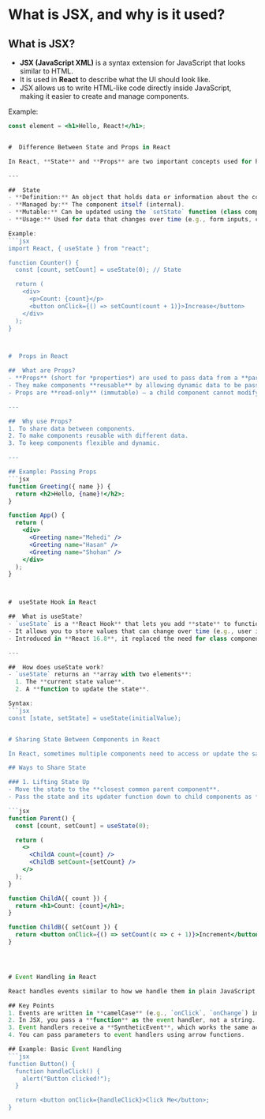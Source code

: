 #  What is JSX, and why is it used?

##  What is JSX?
- **JSX (JavaScript XML)** is a syntax extension for JavaScript that looks similar to HTML.
- It is used in **React** to describe what the UI should look like.
- JSX allows us to write HTML-like code directly inside JavaScript, making it easier to create and manage components.

 Example:
```jsx
const element = <h1>Hello, React!</h1>;


#  Difference Between State and Props in React

In React, **State** and **Props** are two important concepts used for handling data in components. While they may seem similar, they serve different purposes.

---

##  State
- **Definition:** An object that holds data or information about the component.
- **Managed by:** The component itself (internal).
- **Mutable:** Can be updated using the `setState` function (class components) or `useState` hook (functional components).
- **Usage:** Used for data that changes over time (e.g., form inputs, counters, toggles).

Example:
```jsx
import React, { useState } from "react";

function Counter() {
  const [count, setCount] = useState(0); // State

  return (
    <div>
      <p>Count: {count}</p>
      <button onClick={() => setCount(count + 1)}>Increase</button>
    </div>
  );
}



#  Props in React

##  What are Props?
- **Props** (short for *properties*) are used to pass data from a **parent component** to a **child component** in React.
- They make components **reusable** by allowing dynamic data to be passed into them.
- Props are **read-only** (immutable) – a child component cannot modify the props it receives.

---

##  Why use Props?
1. To share data between components.
2. To make components reusable with different data.
3. To keep components flexible and dynamic.

---

## Example: Passing Props
```jsx
function Greeting({ name }) {
  return <h2>Hello, {name}!</h2>;
}

function App() {
  return (
    <div>
      <Greeting name="Mehedi" />
      <Greeting name="Hasan" />
      <Greeting name="Shohan" />
    </div>
  );
}



#  useState Hook in React

##  What is useState?
- `useState` is a **React Hook** that lets you add **state** to functional components.
- It allows you to store values that can change over time (e.g., user input, counters, toggles).
- Introduced in **React 16.8**, it replaced the need for class components to manage state.

---

##  How does useState work?
- `useState` returns an **array with two elements**:
  1. The **current state value**.
  2. A **function to update the state**.

Syntax:
```jsx
const [state, setState] = useState(initialValue);


# Sharing State Between Components in React

In React, sometimes multiple components need to access or update the same piece of state. This is called **lifting state up** or **sharing state**.

## Ways to Share State

### 1. Lifting State Up
- Move the state to the **closest common parent component**.
- Pass the state and its updater function down to child components as **props**.

```jsx
function Parent() {
  const [count, setCount] = useState(0);

  return (
    <>
      <ChildA count={count} />
      <ChildB setCount={setCount} />
    </>
  );
}

function ChildA({ count }) {
  return <h1>Count: {count}</h1>;
}

function ChildB({ setCount }) {
  return <button onClick={() => setCount(c => c + 1)}>Increment</button>;
}




# Event Handling in React

React handles events similar to how we handle them in plain JavaScript, but with a few key differences.

## Key Points
1. Events are written in **camelCase** (e.g., `onClick`, `onChange`) instead of lowercase (`onclick`).
2. In JSX, you pass a **function** as the event handler, not a string.
3. Event handlers receive a **SyntheticEvent**, which works the same across all browsers.
4. You can pass parameters to event handlers using arrow functions.

## Example: Basic Event Handling
```jsx
function Button() {
  function handleClick() {
    alert("Button clicked!");
  }

  return <button onClick={handleClick}>Click Me</button>;
}
